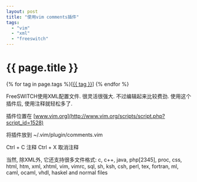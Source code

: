 ```yaml
---
layout: post
title: "使用vim comments插件"
tags:
  - "vim"
  - "xml"
  - "freeswitch"
---
```


# {{ page.title }}

<div class="tags">
{% for tag in page.tags %}[<a class="tag" href="/tags.html#{{ tag }}">{{ tag }}</a>] {% endfor %}
</div>


FreeSWITCH使用XML配置文件. 很灵活很强大. 不过编辑起来比较费劲. 使用这个插件后, 使用注释就轻松多了.

插件位置在 [www.vim.org](http://www.vim.org/scripts/script.php?script_id=1528)

将插件放到 ~/.vim/plugin/comments.vim 

Ctrl + C 注释
Ctrl + X 取消注释

当然, 除XML外, 它还支持很多文件格式: c, c++, java, php[2345], proc, css, html, htm, xml, xhtml, vim, vimrc, sql, sh, ksh, csh, perl, tex, fortran, ml, caml, ocaml, vhdl, haskel and normal files
